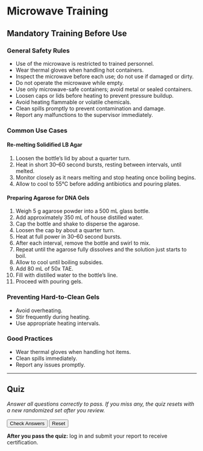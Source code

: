 # Microwave Training

## Mandatory Training Before Use

### General Safety Rules
- Use of the microwave is restricted to trained personnel.
- Wear thermal gloves when handling hot containers.
- Inspect the microwave before each use; do not use if damaged or dirty.
- Do not operate the microwave while empty.
- Use only microwave-safe containers; avoid metal or sealed containers.
- Loosen caps or lids before heating to prevent pressure buildup.
- Avoid heating flammable or volatile chemicals.
- Clean spills promptly to prevent contamination and damage.
- Report any malfunctions to the supervisor immediately.

### Common Use Cases

#### Re-melting Solidified LB Agar
1. Loosen the bottle’s lid by about a quarter turn.
2. Heat in short 30–60 second bursts, resting between intervals, until melted.
3. Monitor closely as it nears melting and stop heating once boiling begins.
4. Allow to cool to 55°C before adding antibiotics and pouring plates.

#### Preparing Agarose for DNA Gels
1. Weigh 5 g agarose powder into a 500 mL glass bottle.
2. Add approximately 350 mL of house distilled water.
3. Cap the bottle and shake to disperse the agarose.
4. Loosen the cap by about a quarter turn.
5. Heat at full power in 30–60 second bursts.
6. After each interval, remove the bottle and swirl to mix.
7. Repeat until the agarose fully dissolves and the solution just starts to boil.
8. Allow to cool until boiling subsides.
9. Add 80 mL of 50x TAE.
10. Fill with distilled water to the bottle’s line.
11. Proceed with pouring gels.

### Preventing Hard-to-Clean Gels
- Avoid overheating.
- Stir frequently during heating.
- Use appropriate heating intervals.

### Good Practices
- Wear thermal gloves when handling hot items.
- Clean spills immediately.
- Report any issues promptly.

---

## Quiz

<p><em>Answer all questions correctly to pass. If you miss any, the quiz resets with a new randomized set after you review.</em></p>

<div id="microwave_quiz_container"></div>

<div style="margin-top:1rem;">
  <button type="button" id="microwave_check_btn">Check Answers</button>
  <button type="button" id="microwave_reset_btn">Reset</button>
  <span id="microwave_quiz_status" style="margin-left:0.75rem;"></span>
</div>

<script>
(function () {
  // Five topics; each contains multiple conceptually equivalent variants
  const topics = [
    [
      { question: "Always loosen caps or lids before microwaving containers.", answer: true },
      { question: "Sealing containers tightly before microwaving is recommended to prevent spills.", answer: false },
      { question: "Do not loosen lids before microwaving as it causes contamination.", answer: false },
      { question: "Loosening bottle caps by about a quarter turn before microwaving is essential.", answer: true }
    ],
    [
      { question: "Thermal gloves must be worn when handling hot containers from the microwave.", answer: true },
      { question: "Thermal gloves stored on top of the microwave should be worn when handling hot items.", answer: true },
      { question: "It is safe to handle hot containers from the microwave without thermal gloves.", answer: false },
      { question: "Regular nitrile gloves are sufficient protection when removing hot items from the microwave.", answer: false }
    ],
    [
      { question: "Agarose should be heated in short 30–60 second bursts with swirling to prevent boil-over.", answer: true },
      { question: "Continuous heating without stirring is recommended for agarose to ensure even melting.", answer: false },
      { question: "Swirling the agarose solution after each heating interval helps avoid boiling over.", answer: true },
      { question: "Heating agarose until a vigorous boil is reached is necessary for proper melting.", answer: false }
    ],
    [
      { question: "It is absolutely prohibited to heat food in the lab microwave.", answer: true },
      { question: "Heating personal food in the lab microwave is allowed if done carefully.", answer: false },
      { question: "The lab microwave is designated solely for lab-related heating and not for food.", answer: true },
      { question: "Using the lab microwave for snacks during breaks is acceptable.", answer: false }
    ],
    [
      { question: "Spills in the microwave should be cleaned immediately using paper towels and 70% ethanol.", answer: true },
      { question: "Leaving spills in the microwave does not affect its performance.", answer: false },
      { question: "Prompt cleaning of microwave spills helps prevent contamination and damage.", answer: true },
      { question: "Only water is needed to clean microwave spills effectively.", answer: false }
    ]
  ];

  const container = document.getElementById('microwave_quiz_container');
  const statusEl = document.getElementById('microwave_quiz_status');
  const checkBtn = document.getElementById('microwave_check_btn');
  const resetBtn = document.getElementById('microwave_reset_btn');

  let currentSet = [];

  function pickOnePerTopic() {
    return topics.map(variants => {
      const v = variants[Math.floor(Math.random() * variants.length)];
      return { text: v.question, answer: v.answer };
    });
  }

  function shuffle(arr) {
    for (let i = arr.length - 1; i > 0; i--) {
      const j = Math.floor(Math.random() * (i + 1));
      [arr[i], arr[j]] = [arr[j], arr[i]];
    }
    return arr;
  }

  function renderQuiz() {
    container.innerHTML = '';
    statusEl.textContent = '';
    checkBtn.disabled = false;
    resetBtn.textContent = 'Reset';

    currentSet = shuffle(pickOnePerTopic());

    currentSet.forEach((q, idx) => {
      const qId = `q${idx + 1}`;
      const block = document.createElement('div');
      block.className = 'microwave-quiz-item';
      block.style.margin = '0.75rem 0';

      const h = document.createElement('h4');
      h.textContent = `${idx + 1}. ${q.text}`;
      h.style.margin = '0 0 0.35rem 0';
      block.appendChild(h);

      const trueId = `${qId}_true`;
      const falseId = `${qId}_false`;

      const trueLbl = document.createElement('label');
      trueLbl.style.marginRight = '1rem';
      trueLbl.innerHTML = `<input type="radio" name="${qId}" id="${trueId}" value="true"> True`;
      block.appendChild(trueLbl);

      const falseLbl = document.createElement('label');
      falseLbl.innerHTML = `<input type="radio" name="${qId}" id="${falseId}" value="false"> False`;
      block.appendChild(falseLbl);

      const feedback = document.createElement('p');
      feedback.id = `${qId}_res`;
      feedback.style.margin = '0.35rem 0 0 0';
      block.appendChild(feedback);

      container.appendChild(block);
    });
  }

  function checkAnswers() {
    let allAnswered = true;
    let allCorrect = true;

    currentSet.forEach((q, idx) => {
      const qId = `q${idx + 1}`;
      const chosen = container.querySelector(`input[name="${qId}"]:checked`);
      const feedback = document.getElementById(`${qId}_res`);
      if (!chosen) {
        allAnswered = false;
        feedback.textContent = 'Please choose True or False.';
        return;
      }
      const val = chosen.value === 'true';
      const correct = (val === q.answer);
      allCorrect = allCorrect && correct;
      feedback.textContent = correct ? '✅ Correct' : '❌ Incorrect';
    });

    if (!allAnswered) {
      statusEl.textContent = 'Answer all questions before submitting.';
      return;
    }

    if (allCorrect) {
      statusEl.textContent = '✅ Passed';
      if (typeof progressManager !== 'undefined' && typeof progressManager.addCompletion === 'function') {
        progressManager.addCompletion('microwave_quiz', 'correct');
      }
    } else {
      // Preserve current set for review; require explicit new set
      statusEl.textContent = '❌ One or more answers were incorrect. Review the feedback below, then click "New set" to try again.';
      container.querySelectorAll('input[type="radio"]').forEach(el => { el.disabled = true; });
      checkBtn.disabled = true;
      resetBtn.textContent = 'New set';
      resetBtn.focus();
    }
  }

  statusEl.setAttribute('aria-live', 'polite');

  checkBtn.addEventListener('click', checkAnswers);
  resetBtn.addEventListener('click', renderQuiz);

  renderQuiz();
})();
</script>

<p><strong>After you pass the quiz:</strong> log in and submit your report to receive certification.</p>
